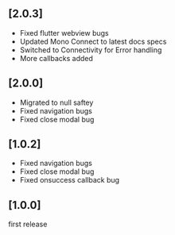 
## [2.0.3]
 - Fixed flutter webview bugs
 - Updated Mono Connect to latest docs specs
 - Switched to Connectivity for Error handling
 - More callbacks added

## [2.0.0]
 - Migrated to null saftey
 - Fixed navigation bugs
 - Fixed close modal bug
## [1.0.2]
 - Fixed navigation bugs
 - Fixed close modal bug
 - Fixed onsuccess callback bug
## [1.0.0]
first release
